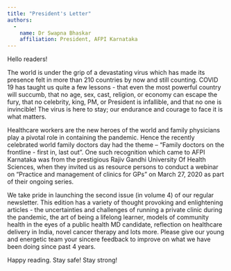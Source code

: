 ```yaml
---
title: "President's Letter"
authors:
  -
    name: Dr Swapna Bhaskar
    affiliation: President, AFPI Karnataka
---
```


Hello readers!

The world is under the grip of a devastating virus which has made its presence felt in more than 210 countries by now and still counting. COVID 19 has taught us quite a few lessons - that even the most powerful country will succumb, that no age, sex, cast, religion, or economy can escape the fury, that no celebrity, king, PM, or President is infallible, and that no one is invincible! The virus is here to stay; our endurance and courage to face it is what matters.

Healthcare workers are the new heroes of the world and family physicians play a pivotal role in containing the pandemic. Hence the recently celebrated world family doctors day had the theme – “Family doctors on the frontline - first in, last out”. One such recognition which came to AFPI Karnataka was from the prestigious Rajiv Gandhi University Of Health Sciences, when they invited us as resource persons to conduct a webinar on “Practice and management of clinics for GPs” on March 27, 2020 as part of their ongoing series. 

We take pride in launching the second issue (in volume 4) of our regular newsletter. This edition has a variety of thought provoking and enlightening articles - the uncertainties and challenges of running a private clinic during the pandemic, the art of being a lifelong learner, models of community health in the eyes of a public health MD candidate, reflection on healthcare delivery in India, novel cancer therapy and lots more. Please give our young and energetic team your sincere feedback to improve on what we have been doing since past 4 years. 

Happy reading. Stay safe! Stay strong!  